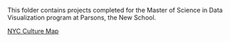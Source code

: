 This folder contains projects completed for the Master of Science in Data Visualization program at Parsons, the New School. 

[NYC Culture Map](https://dangrunebaum.github.io/nyc-culture-map/)
